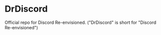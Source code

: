 # DrDiscord
Official repo for Discord Re-envisioned. ("DrDiscord" is short for "Discord Re-envisioned")
